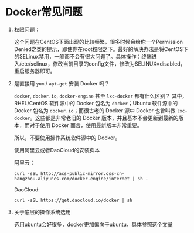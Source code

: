 # Docker常见问题

1. 权限问题：

   这个问题在CentOS下面出现的比较频繁，很多时候会给你一个Permission Denied之类的提示，即使你在root权限之下。最好的解决办法是将CentOS下的SELinux禁用，一般都不会有很大问题了。具体操作：终端进入/etc/selinux，修改当前目录的config文件，修改为SELINUX=disabled，重启服务器即可。

2. 是直接用 `yum` / `apt-get` 安装 Docker 吗？ 

    `docker`, `docker.io`, `docker-engine` 甚至 `lxc-docker` 都有什么区别？ 其中，RHEL/CentOS 软件源中的 Docker 包名为 `docker`；Ubuntu 软件源中的 Docker 包名为 `docker.io`；而很古老的 Docker 源中 Docker 也曾叫做 `lxc-docker`。这些都是非常老旧的 Docker 版本，并且基本不会更新到最新的版本，而对于使用 Docker 而言，使用最新版本非常重要。

    所以，不要使用操作系统软件源中的 Docker。

    使用阿里云或者DaoCloud的安装脚本

    阿里云：

    ```Shell
    curl -sSL http://acs-public-mirror.oss-cn-hangzhou.aliyuncs.com/docker-engine/internet | sh -
    ```

    DaoCloud:

    ```shell
    curl -sSL https://get.daocloud.io/docker | sh
    ```

3. 关于底层的操作系统选用

    选用ubuntu会好很多，docker更加偏向于ubuntu，具体参照这个[文章](http://dockone.io/article/972)

